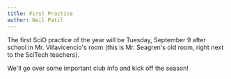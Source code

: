 ```yaml
---
title: First Practice
author: Neil Patil
---
```

The first SciO practice of the year will be Tuesday, September 9 after school in Mr. Villavicencio's room (this is Mr. Seagren's old room, right next to the SciTech teachers).

We'll go over some important club info and kick off the season!
